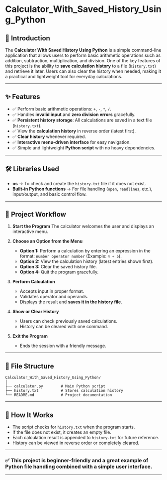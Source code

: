 # **Calculator\_With\_Saved\_History\_Using\_Python**

## **📌 Introduction**

The **Calculator With Saved History Using Python** is a simple command-line application that allows users to perform basic arithmetic operations such as addition, subtraction, multiplication, and division.
One of the key features of this project is the ability to **save calculation history** to a file (`history.txt`) and retrieve it later. Users can also clear the history when needed, making it a practical and lightweight tool for everyday calculations.

---

## **✨ Features**

* ✅ Perform basic arithmetic operations: `+`, `-`, `*`, `/`.
* ✅ Handles **invalid input** and **zero division errors** gracefully.
* ✅ **Persistent history storage**: All calculations are saved in a text file (`history.txt`).
* ✅ View the **calculation history** in reverse order (latest first).
* ✅ **Clear history** whenever required.
* ✅ **Interactive menu-driven interface** for easy navigation.
* ✅ Simple and lightweight **Python script** with no heavy dependencies.

---

## **🛠️ Libraries Used**

* **os** → To check and create the `history.txt` file if it does not exist.
* **Built-in Python functions** → For file handling (`open`, `readlines`, etc.), input/output, and basic control flow.

---

## **📂 Project Workflow**

1. **Start the Program**
   The calculator welcomes the user and displays an interactive menu.

2. **Choose an Option from the Menu**

   * **Option 1:** Perform a calculation by entering an expression in the format:
     `number operator number` (Example: `4 + 5`).
   * **Option 2:** View the calculation history (latest entries shown first).
   * **Option 3:** Clear the saved history file.
   * **Option 4:** Quit the program gracefully.

3. **Perform Calculation**

   * Accepts input in proper format.
   * Validates operator and operands.
   * Displays the result and **saves it in the history file**.

4. **Show or Clear History**

   * Users can check previously saved calculations.
   * History can be cleared with one command.

5. **Exit the Program**

   * Ends the session with a friendly message.

---

## **📁 File Structure**

```
Calculator_With_Saved_History_Using_Python/
│
├── calculator.py        # Main Python script
├── history.txt          # Stores calculation history
└── README.md            # Project documentation
```

---

## **🚀 How It Works**

* The script checks for `history.txt` when the program starts.
* If the file does not exist, it creates an empty file.
* Each calculation result is appended to `history.txt` for future reference.
* History can be viewed in reverse order or completely cleared.

---

### ✅ **This project is beginner-friendly and a great example of Python file handling combined with a simple user interface.**

---
